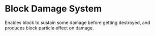 # Block Damage System

Enables block to sustain some damage before getting destroyed, and produces block particle effect on damage.